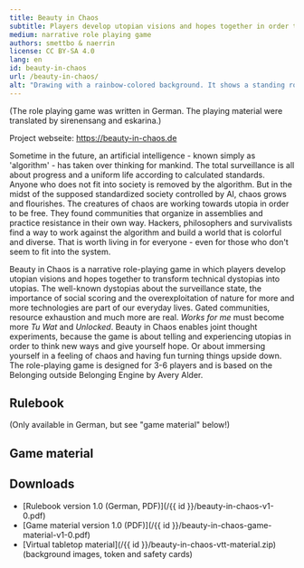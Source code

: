 ```yaml
---
title: Beauty in Chaos
subtitle: Players develop utopian visions and hopes together in order to transform technical dystopias into utopias.
medium: narrative role playing game
authors: smettbo & naerrin
license: CC BY-SA 4.0
lang: en
id: beauty-in-chaos
url: /beauty-in-chaos/
alt: "Drawing with a rainbow-colored background. It shows a standing rocket, a large tent, an antenna mast and the signs ̈́“Neuland” and “Don't Panic”. Above it is written in colorful letters: Beauty in Chaos. Some of the letters are replaced by numbers in a Leetspeak-like manner."
---
```


(The role playing game was written in German. The playing material were translated by sirenensang and eskarina.)

Project webseite: <https://beauty-in-chaos.de>

Sometime in the future, an artificial intelligence - known simply as 'algorithm' -
has taken over thinking for mankind. The total
surveillance is all about progress and a uniform life according to
calculated standards. Anyone who does not fit into society is
removed by the algorithm. But in the midst of the supposed standardized society 
controlled by AI, chaos grows and flourishes. The creatures of
chaos are working towards utopia in order to be free. They found communities that organize in 
assemblies and practice resistance in their own way.
Hackers, philosophers and survivalists find a way to work against the algorithm and build a world that is
colorful and diverse. That is worth living in for everyone - even for
those who don't seem to fit into the system.

Beauty in Chaos is a narrative role-playing game in which players develop utopian visions and hopes together
to transform technical dystopias into utopias.
The well-known dystopias about the surveillance state, the
importance of social scoring and the overexploitation of nature for more and more
 technologies are part of our everyday lives. Gated communities, resource
exhaustion and much more are real. *Works for me* must become more *Tu Wat* and
*Unlocked*. Beauty in Chaos enables joint thought experiments,
because the game is about telling and experiencing utopias in order to think new ways
and give yourself hope. Or about immersing yourself in a feeling of
chaos and having fun turning things upside down.
The role-playing game is designed for 3-6 players and is based on the Belonging
outside Belonging Engine by Avery Alder.


## Rulebook

(Only available in German, but see "game material" below!)

<object data="/{{ id }}/beauty-in-chaos-v1-0.pdf" type="application/pdf" width="100%" height="800"></object>

## Game material

<object data="/{{ id }}/beauty-in-chaos-game-material-v1-0.pdf" type="application/pdf" width="100%" height="800"></object>

## Downloads

- [Rulebook version 1.0 (German, PDF)](/{{ id }}/beauty-in-chaos-v1-0.pdf)
- [Game material version 1.0 (PDF)](/{{ id }}/beauty-in-chaos-game-material-v1-0.pdf)
- [Virtual tabletop material](/{{ id }}/beauty-in-chaos-vtt-material.zip) (background images, token and safety cards)
